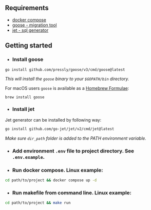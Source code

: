 ## Requirements

- [docker compose](https://docs.docker.com/compose/install/)
- [goose - migration tool](https://github.com/pressly/goose)
- [jet - sql generator](https://github.com/go-jet/jet)

## Getting started

- ### Install goose

```shell
go install github.com/pressly/goose/v3/cmd/goose@latest
```

*This will install the `goose` binary to your `$GOPATH/bin` directory.*

For macOS users `goose` is available as a [Homebrew Formulae](https://formulae.brew.sh/formula/goose#default):

```shell
brew install goose
```

- ### Install jet

Jet generator can be installed by following way:

```sh
go install github.com/go-jet/jet/v2/cmd/jet@latest
```

*Make sure `dir_path` folder is added to the PATH environment variable.*

- ### Add environment `.env` file to project directory. See `.env.example`.

- ### Run docker compose. Linux example:

```bash
cd path/to/project && docker compose up -d
```

- ### Run makefile from command line. Linux example:

```bash
cd path/to/project && make run
```

